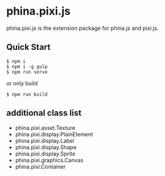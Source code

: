 # phina.pixi.js

phina.pixi.js is the extension package for phina.js and pixi.js.

## Quick Start

```
$ npm i
$ npm i -g gulp
$ npm run serve
```

or only build

```
$ npm run build
```

## additional class list

* phina.pixi.asset.Texture
* phina.pixi.display.PlainElement
* phina.pixi.display.Label
* phina.pixi.display.Shape
* phina.pixi.display.Sprite
* phina.pixi.graphics.Canvas
* phina.pixi.Container
